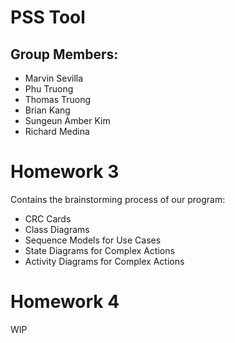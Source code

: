 # PSS Tool
## Group Members:
- Marvin Sevilla
- Phu Truong
- Thomas Truong
- Brian Kang
- Sungeun Amber Kim
- Richard Medina

# Homework 3
Contains the brainstorming process of our program:
- CRC Cards
- Class Diagrams
- Sequence Models for Use Cases
- State Diagrams for Complex Actions
- Activity Diagrams for Complex Actions

# Homework 4
WIP
